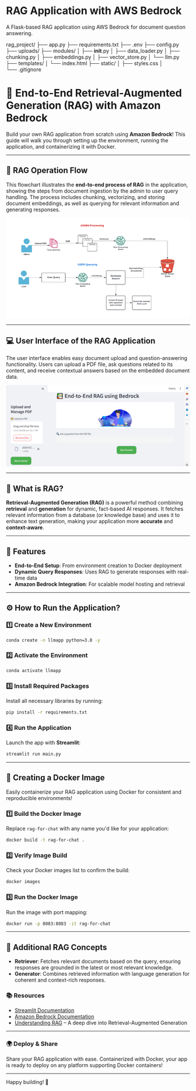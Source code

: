 # RAG Application with AWS Bedrock

A Flask-based RAG application using AWS Bedrock for document question answering.

rag_project/
├── app.py
├── requirements.txt
├── .env
├── config.py
├── uploads/
├── modules/
│   ├── __init__.py
│   ├── data_loader.py
│   ├── chunking.py
│   ├── embeddings.py
│   ├── vector_store.py
│   └── llm.py
├── templates/
│   └── index.html
├── static/
│   ├── styles.css
│  
└── .gitignore   

# 🚀 End-to-End Retrieval-Augmented Generation (RAG) with Amazon Bedrock

Build your own RAG application from scratch using **Amazon Bedrock**! This guide will walk you through setting up the environment, running the application, and containerizing it with Docker.

---


## 🔄 RAG Operation Flow

This flowchart illustrates the **end-to-end process of RAG** in the application, showing the steps from document ingestion by the admin to user query handling. The process includes chunking, vectorizing, and storing document embeddings, as well as querying for relevant information and generating responses.

![Image_Alt](https://github.com/prasadsdd/End-to-End-RAG-using-Amazon-Bedrock/blob/e3084aa84721e599ccc7276d59be0774771e7fda/Screenshot%20(11).png)

---
## 💻 User Interface of the RAG Application

The user interface enables easy document upload and question-answering functionality. Users can upload a PDF file, ask questions related to its content, and receive contextual answers based on the embedded document data.

![Image_Alt](https://github.com/prasadsdd/End-to-End-RAG-using-Amazon-Bedrock/blob/c66f39a132d090033594889348e1e54eae214185/Screenshot%20(151).png)


---
## 📖 What is RAG?

**Retrieval-Augmented Generation (RAG)** is a powerful method combining **retrieval** and **generation** for dynamic, fact-based AI responses. It fetches relevant information from a database (or knowledge base) and uses it to enhance text generation, making your application more **accurate** and **context-aware**.

---

## 🌟 Features

- **End-to-End Setup**: From environment creation to Docker deployment
- **Dynamic Query Responses**: Uses RAG to generate responses with real-time data
- **Amazon Bedrock Integration**: For scalable model hosting and retrieval

---

## ⚙️ How to Run the Application?

### 1️⃣ Create a New Environment

```bash
conda create -n llmapp python=3.8 -y 
```

### 2️⃣ Activate the Environment

```bash
conda activate llmapp 
```

### 3️⃣ Install Required Packages

Install all necessary libraries by running:

```bash
pip install -r requirements.txt
```

### 4️⃣ Run the Application

Launch the app with **Streamlit**:

```bash
streamlit run main.py
```

---

## 🐳 Creating a Docker Image

Easily containerize your RAG application using Docker for consistent and reproducible environments!

### 1️⃣ Build the Docker Image

Replace `rag-for-chat` with any name you'd like for your application:

```bash
docker build -t rag-for-chat .
```

### 2️⃣ Verify Image Build

Check your Docker images list to confirm the build:

```bash
docker images
```

### 3️⃣ Run the Docker Image

Run the image with port mapping:

```bash
docker run -p 8083:8083 -it rag-for-chat
```

---

## 🧩 Additional RAG Concepts

- **Retriever**: Fetches relevant documents based on the query, ensuring responses are grounded in the latest or most relevant knowledge.
- **Generator**: Combines retrieved information with language generation for coherent and context-rich responses.

### 📚 Resources

- [Streamlit Documentation](https://docs.streamlit.io/)
- [Amazon Bedrock Documentation](https://aws.amazon.com/bedrock/)
- [Understanding RAG](https://huggingface.co/blog/rag) – A deep dive into Retrieval-Augmented Generation

---

### 🌍 Deploy & Share

Share your RAG application with ease. Containerized with Docker, your app is ready to deploy on any platform supporting Docker containers!

---

Happy building! 🎉
